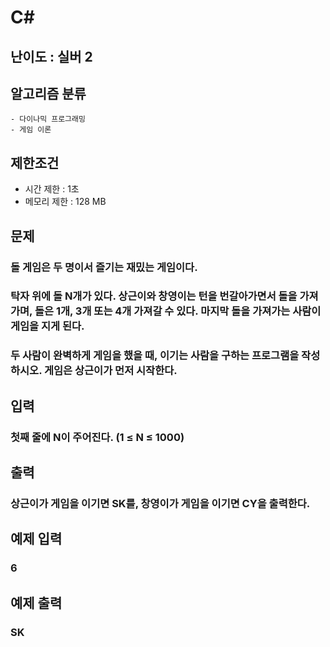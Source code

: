 # C#

## 난이도 : 실버 2

## 알고리즘 분류
	- 다이나믹 프로그래밍
	- 게임 이론

## 제한조건
  - 시간 제한 : 1초
  - 메모리 제한 : 128 MB

## 문제
### 돌 게임은 두 명이서 즐기는 재밌는 게임이다.
### 탁자 위에 돌 N개가 있다. 상근이와 창영이는 턴을 번갈아가면서 돌을 가져가며, 돌은 1개, 3개 또는 4개 가져갈 수 있다. 마지막 돌을 가져가는 사람이 게임을 지게 된다.
### 두 사람이 완벽하게 게임을 했을 때, 이기는 사람을 구하는 프로그램을 작성하시오. 게임은 상근이가 먼저 시작한다.

## 입력
### 첫째 줄에 N이 주어진다. (1 ≤ N ≤ 1000)

## 출력
### 상근이가 게임을 이기면 SK를, 창영이가 게임을 이기면 CY을 출력한다.

## 예제 입력
### 6

## 예제 출력
### SK